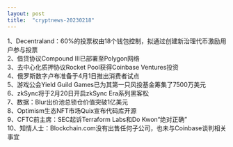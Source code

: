 ```yaml
---
layout: post
title:  "cryptnews-20230218"
---
```

1、Decentraland：60%的投票权由18个钱包控制，拟通过创建新治理代币激励用户参与投票  
2、借贷协议Compound III已部署至Polygon网络  
3、去中心化质押协议Rocket Pool获得Coinbase Ventures投资  
4、俄罗斯数字卢布准备于4月1日推出消费者试点  
5、游戏公会Yield Guild Games已为其第一只风投基金筹集了7500万美元  
6、zkSync将于2月20日开启zkSync Era系列黑客松  
7、数据：Blur出价池总锁仓价值突破1亿美元  
8、Optimism生态NFT市场Quix宣布代码库开源  
9、CFTC前主席：SEC起诉Terraform Labs和Do Kwon“绝对正确”  
10、知情人士：Blockchain.com没有出售任何子公司，也未与Coinbase谈判相关事宜  
